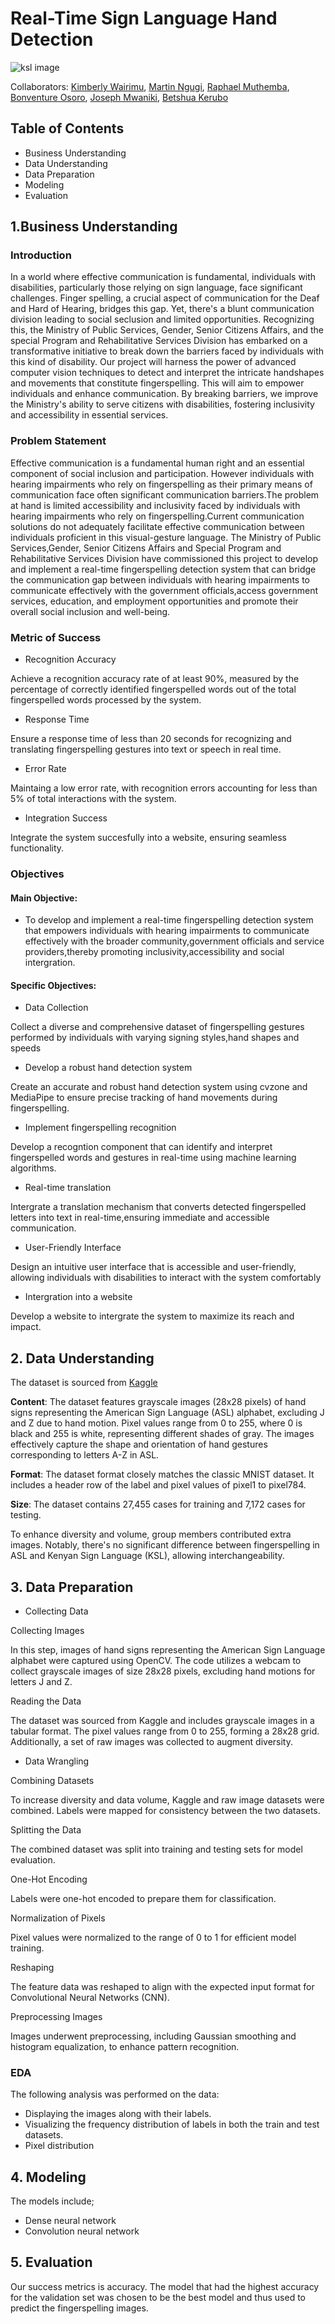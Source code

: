 # Real-Time Sign Language Hand Detection

![ksl image](https://github.com/BetshuaK/The_Black_Tide/raw/main/ksl%20image.png?raw=true)

Collaborators: [Kimberly Wairimu](https://github.com/KimberlyWairimu), [Martin Ngugi](https://github.com/martin-ngugi), [Raphael Muthemba](https://github.com/Rafael-Muthemba), [Bonventure Osoro](https://github.com/osoroSan), [Joseph Mwaniki](https://github.com/JosephMwaniki), [Betshua Kerubo](https://github.com/BetshuaK)

## Table of Contents

* Business Understanding
* Data Understanding
* Data Preparation
* Modeling
* Evaluation

## 1.Business Understanding

### Introduction

In a world where effective communication is fundamental, individuals with disabilities, particularly those relying on sign language, face significant challenges. Finger spelling, a crucial aspect of communication for the Deaf and Hard of Hearing, bridges this gap. Yet, there's a blunt communication division leading to social seclusion and limited opportunities. Recognizing this, the Ministry of Public Services, Gender, Senior Citizens Affairs, and the special Program and Rehabilitative Services Division has embarked on a transformative initiative to break down the barriers faced by individuals with this kind of disability. Our project will harness the power of advanced computer vision techniques to detect and interpret the intricate handshapes and movements that constitute fingerspelling. This will aim to empower individuals and enhance communication. By breaking barriers, we improve the Ministry's ability to serve citizens with disabilities, fostering inclusivity and accessibility in essential services.

### Problem Statement

Effective communication is a fundamental human right and an essential component of social inclusion and participation. However individuals with hearing impairments who rely on fingerspelling as their primary means of communication face often significant communication barriers.The problem at hand is limited accessibility and inclusivity faced by individuals with hearing impairments who rely on fingerspelling.Current communication solutions do not adequately facilitate effective communication between individuals proficient in this visual-gesture language. The Ministry of Public Services,Gender, Senior Citizens Affairs and Special Program and Rehabilitative Services Division have commissioned this project to develop and implement a real-time fingerspelling detection system that can bridge the communication gap between individuals with hearing impairments to communicate effectively with the government officials,access government services, education, and employment opportunities and promote their overall social inclusion and well-being.

### Metric of Success

* Recognition Accuracy

Achieve a recognition accuracy rate of at least 90%, measured by the percentage of correctly identified fingerspelled words out of the total fingerspelled words processed by the system.

 * Response Time

Ensure a response time of less than 20 seconds for recognizing and translating fingerspelling gestures into text or speech in real time.

* Error Rate

Maintaing a low error rate, with recognition errors accounting for less than 5% of total interactions with the system.

* Integration Success
  
Integrate the system succesfully into a website, ensuring seamless functionality.

### Objectives

#### Main Objective: 

* To develop and implement a real-time fingerspelling detection system that empowers individuals with hearing impairments to communicate effectively with the broader community,government officials and service providers,thereby promoting inclusivity,accessibility and social intergration.

#### Specific Objectives:

* Data Collection

Collect a diverse and comprehensive dataset of fingerspelling gestures performed by individuals with varying signing styles,hand shapes and speeds

* Develop a robust hand detection system

Create an accurate and robust hand detection system using cvzone and MediaPipe to ensure precise tracking of hand movements during fingerspelling.

* Implement fingerspelling recognition

Develop a recogntion component that can identify and interpret fingerspelled words and gestures in real-time using machine learning algorithms.

* Real-time translation

Intergrate a translation mechanism that converts detected fingerspelled letters into text in real-time,ensuring immediate and accessible communication.

* User-Friendly Interface

Design an intuitive user interface that is accessible and user-friendly, allowing individuals with disabilities to interact with the system comfortably

* Intergration into a website

Develop a website to intergrate the system to maximize its reach and impact.

## 2. Data Understanding

The dataset is sourced from [Kaggle](https://www.kaggle.com/datasets/datamunge/sign-language-mnist)

**Content**: The dataset features grayscale images (28x28 pixels) of hand signs representing the American Sign Language (ASL) alphabet, excluding J and Z due to hand motion. Pixel values range from 0 to 255, where 0 is black and 255 is white, representing different shades of gray. The images effectively capture the shape and orientation of hand gestures corresponding to letters A-Z in ASL.

**Format**: The dataset format closely matches the classic MNIST dataset. It includes a header row of the label and pixel values of pixel1 to pixel784.

**Size**: The dataset contains 27,455 cases for training and 7,172 cases for testing.

To enhance diversity and volume, group members contributed extra images. Notably, there's no significant difference between fingerspelling in ASL and Kenyan Sign Language (KSL), allowing interchangeability.

## 3. Data Preparation

* Collecting Data

Collecting Images

In this step, images of hand signs representing the American Sign Language alphabet were captured using OpenCV. The code utilizes a webcam to collect grayscale images of size 28x28 pixels, excluding hand motions for letters J and Z.

Reading the Data

The dataset was sourced from Kaggle and includes grayscale images in a tabular format. The pixel values range from 0 to 255, forming a 28x28 grid. Additionally, a set of raw images was collected to augment diversity.

* Data Wrangling

Combining Datasets

To increase diversity and data volume, Kaggle and raw image datasets were combined. Labels were mapped for consistency between the two datasets.

Splitting the Data

The combined dataset was split into training and testing sets for model evaluation.

One-Hot Encoding

Labels were one-hot encoded to prepare them for classification.

Normalization of Pixels

Pixel values were normalized to the range of 0 to 1 for efficient model training.

Reshaping

The feature data was reshaped to align with the expected input format for Convolutional Neural Networks (CNN).

Preprocessing Images

Images underwent preprocessing, including Gaussian smoothing and histogram equalization, to enhance pattern recognition.

### EDA

The following analysis was performed on the data:

* Displaying the images along with their labels.
* Visualizing the frequency distribution of labels in both the train and test datasets.
* Pixel distribution

## 4. Modeling

The models include;

* Dense neural network
* Convolution neural network

## 5. Evaluation

Our success metrics is accuracy. The model that had the highest accuracy for the validation set was chosen to be the best model and thus used to predict the fingerspelling images.
